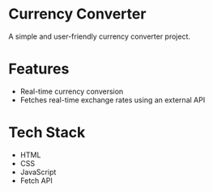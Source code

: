 # Currency Converter

A simple and user-friendly currency converter project.

# Features

- Real-time currency conversion
- Fetches real-time exchange rates using an external API

# Tech Stack

- HTML
- CSS
- JavaScript
- Fetch API
